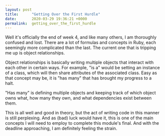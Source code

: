 ```yaml
---
layout: post
title:      "Getting Over the First Hurdle"
date:       2020-03-29 19:36:21 +0000
permalink:  getting_over_the_first_hurdle
---
```


Well it's officially the end of week 4, and like many others, I am thoroughly confused and lost. There are a lot of formulas and concepts in Ruby, each seemingly more complicated than the last. The current one that is tripping me up is object relationships.

Object relationships is basically writing multiple objects that interact with each other in certain ways. For example, "is a" would be setting an instance of a class, which will then share attributes of the associated class. Easy as that concept may be, it is "has many" that has brought my progress to a  halt.

"Has many" is defining multiple objects and keeping track of which object owns what, how many they own, and what dependencies exist between them.

This is all well and good in theory, but the act of writing code in this manner is still perplexing. And as (bad) luck would have it, this is one of the main concepts I will need to employ to complete this module's final. And with the deadline approaching, I am definitely feeling the strain.
